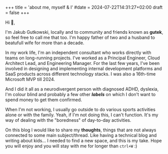 +++
title = 'about me, myself & I'
#date = 2024-07-22T14:31:27+02:00
draft = false
+++

Hi 👋, 

I'm Jakub Gutkowski, locally and to community and friends known as **gutek**, so feel free to call me that too. I'm happy father of two and a husband to beatufull wife for more than a decade.

In my work life, I'm an independent consultant who works directly with teams on long-running projects. I've worked as a Principal Engineer, Cloud Architect Lead, and Engineering Manager. For the last few years, I've been involved in designing and implementing internal development platforms and SaaS products across different technology stacks. I was also a 16th-time Microsoft MVP till 2024.

And I did it all as a neurodivergent person with diagnosed ADHD, dyslexia, I'm colour blind and probably a few other ***labels*** on which I don't want to spend money to get them confirmed.

When I'm not working, I usually go outside to do various sports activities alone or with the family. Yeah, if I'm not doing this, I can't function. It's my way of dealing with the "boredness" of day-to-day activities.

On this blog I would like to share my **thoughts**, things that are not always connected to some main subject/thread. Like having a technical blog and writing about kids... I needed to find a new space, and this is my take. Hope you will enjoy and you will stay with me for longer than `ctrl+W` :)
